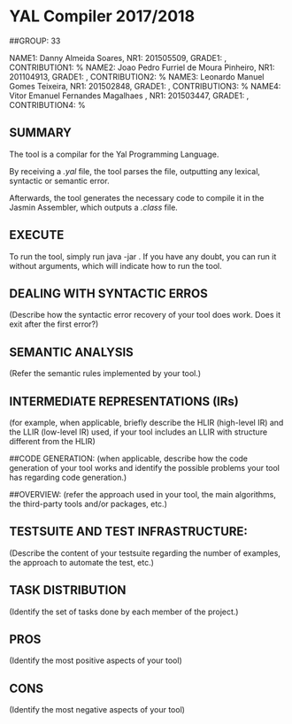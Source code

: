 # YAL Compiler 2017/2018

##GROUP: 33

NAME1: Danny Almeida Soares, NR1: 201505509, GRADE1: , CONTRIBUTION1: %
NAME2: Joao Pedro Furriel de Moura Pinheiro, NR1: 201104913, GRADE1: , CONTRIBUTION2: %
NAME3: Leonardo Manuel Gomes Teixeira, NR1: 201502848, GRADE1: , CONTRIBUTION3: %
NAME4: Vitor Emanuel Fernandes Magalhaes , NR1: 201503447, GRADE1: , CONTRIBUTION4: %


## SUMMARY

The tool is a compilar for the Yal Programming Language. 

By receiving a _.yal_ file, the tool parses the file, outputting any lexical, syntactic or semantic error. 

Afterwards, the tool generates the necessary code to compile it in the Jasmin Assembler, which outputs a _.class_ file.


## EXECUTE

To run the tool, simply run java -jar <name of the jar file.jar> <yal file to compile>. If you have any doubt, you can run it without arguments, which will indicate how to run the tool.

## DEALING WITH SYNTACTIC ERROS
 (Describe how the syntactic error recovery of your tool does work. Does it exit after the first error?)

## SEMANTIC ANALYSIS
 (Refer the semantic rules implemented by your tool.)


## INTERMEDIATE REPRESENTATIONS (IRs)
(for example, when applicable, briefly describe the HLIR (high-level IR) and the LLIR (low-level IR) used, if your tool includes an LLIR with structure different from the HLIR)


##CODE GENERATION: 
(when applicable, describe how the code generation of your tool works and identify the possible problems your tool has regarding code generation.)


##OVERVIEW: 
(refer the approach used in your tool, the main algorithms, the third-party tools and/or packages, etc.)


## TESTSUITE AND TEST INFRASTRUCTURE: 
(Describe the content of your testsuite regarding the number of examples, the approach to automate the test, etc.)



## TASK DISTRIBUTION
(Identify the set of tasks done by each member of the project.)

## PROS
 (Identify the most positive aspects of your tool)
## CONS
 (Identify the most negative aspects of your tool)








